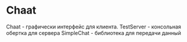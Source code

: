 # Chaat

Chaat - графически интерфейс для клиента.
TestServer - консольная обертка для сервера
SimpleChat - библиотека для передачи данный
